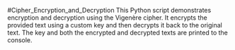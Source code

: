 #Cipher_Encryption_and_Decryption
This Python script demonstrates encryption and decryption using the Vigenère cipher. It encrypts the provided text using a custom key and then decrypts it back to the original text. The key and both the encrypted and decrypted texts are printed to the console.
